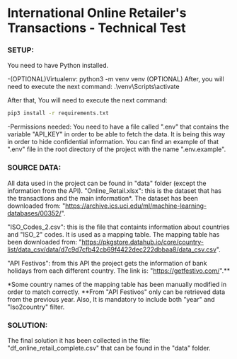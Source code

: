 # International Online Retailer's Transactions - Technical Test

### SETUP:

You need to have Python installed.

-(OPTIONAL)Virtualenv: 
    python3 -m venv venv
    (OPTIONAL) After, you will need to execute the next command:
    .\venv\Scripts\activate

After that, You will need to execute the next command:
```bash
pip3 install -r requirements.txt
```

-Permissions needed:
You need to have a file called ".env" that contains the variable "API_KEY" in order to be able to fetch the data. It is being this way in order to hide confidential information.
You can find an example of that ".env" file in the root directory of the project with the name ".env.example".

### SOURCE DATA:

All data used in the project can be found in "data" folder (except the information from the API).
"Online_Retail.xlsx": this is the dataset that has the transactions and the main information*. The dataset has been downloaded from: "https://archive.ics.uci.edu/ml/machine-learning-databases/00352/".

"ISO_Codes_2.csv": this is the file that containts information about countries and "ISO_2" codes. It is used as a mapping table. The mapping table has been downloaded from: "https://pkgstore.datahub.io/core/country-list/data_csv/data/d7c9d7cfb42cb69f4422dec222dbbaa8/data_csv.csv".

"API Festivos": from this API the project gets the information of bank holidays from each different country. The link is: "https://getfestivo.com/".**

*Some country names of the mapping table has been manually modified in order to match correctly.
**From "API Festivos" only can be retrieved data from the previous year. Also, It is mandatory to include both "year" and "Iso2country" filter. 

### SOLUTION:

The final solution it has been collected in the file: "df_online_retail_complete.csv" that can be found in the "data" folder. 